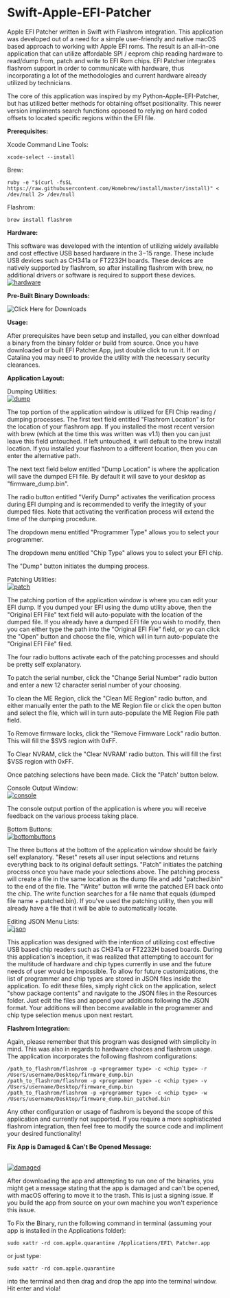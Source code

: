 # Swift-Apple-EFI-Patcher
Apple EFI Patcher written in Swift with Flashrom integration. This application was developed out of a need for a simple user-friendly and native macOS based approach to working with Apple EFI roms. The result is an all-in-one application that can utilize affordable SPI / eeprom chip reading hardware to read/dump from, patch and write to EFI Rom chips. EFI Patcher integrates flashrom support in order to communicate with hardware, thus incorporating a lot of the methodologies and current hardware already utilized by technicians.

The core of this application was inspired by my Python-Apple-EFI-Patcher, but has utilized better methods for obtaining offset positionality. This newer version impliments search functions opposed to relying on hard coded offsets to located specific regions within the EFI file.


__Prerequisites:__

Xcode Command Line Tools:
```
xcode-select --install
```

Brew:
```
ruby -e "$(curl -fsSL https://raw.githubusercontent.com/Homebrew/install/master/install)" < /dev/null 2> /dev/null
```

Flashrom:
```
brew install flashrom
```


__Hardware:__

This software was developed with the intention of utilizing widely available and cost effective USB based hardware in the $3-$15 range. These include USB devices such as CH341a or FT2232H boards. These devices are natively supported by flashrom, so after installing flashrom with brew, no additional drivers or software is required to support these devices.
<br><a href="https://ibb.co/SBhq43B"><img src="https://i.ibb.co/njHhNLj/hardware.jpg" alt="hardware" border="0" /></a>


__Pre-Built Binary Downloads:__

![Click Here for Downloads](https://github.com/sadponyguerillaboy/Swift-Apple-EFI-Patcher/tree/master/binaries)


__Usage:__

After prerequisites have been setup and installed, you can either download a binary from the binary folder or build from source. Once you have downloaded or built EFI Patcher.App, just double click to run it. If on Catalina you may need to provide the utility with the necessary security clearances.


__Application Layout:__


Dumping Utilities:
<br><a href="https://ibb.co/GTLDQ6M"><img src="https://i.ibb.co/nCvyMG1/dump.jpg" alt="dump" border="0" /></a><br>

The top portion of the application window is utilized for EFI Chip reading / dumping processes. The first text field entitled "Flashrom Location" is for the location of your flashrom app. If you installed the most recent version with brew (which at the time this was written was v1.1) then you can just leave this field untouched. If left untouched, it will default to the brew install location. If you installed your flashrom to a different location, then you can enter the alternative path.

The next text field below entitled "Dump Location" is where the application will save the dumped EFI file. By default it will save to your desktop as "firmware_dump.bin".

The radio button entitled "Verify Dump" activates the verification process during EFI dumping and is recommended to verify the integtity of your dumped files. Note that activating the verification process will extend the time of the dumping procedure.

The dropdown menu entitled "Programmer Type" allows you to select your programmer.

The dropdown menu entitled "Chip Type" allows you to select your EFI chip.

The "Dump" button initiates the dumping process.


Patching Utilities:
<br><a href="https://ibb.co/Tbh1zC6"><img src="https://i.ibb.co/HxgCmJ6/patch.jpg" alt="patch" border="0" /></a>

The patching portion of the application window is where you can edit your EFI dump. If you dumped your EFI using the dump utility above, then the "Original EFI File" text field will auto-populate with the location of the dumped file. If you already have a dumped EFI file you wish to modify, then you can either type the path into the "Original EFI File" field, or yo can click the "Open" button and choose the file, which will in turn auto-populate the "Original EFI File" filed.

The four radio buttons activate each of the patching processes and should be pretty self explanatory.

To patch the serial number, click the "Change Serial Number" radio button and enter a new 12 character serial number of your choosing.

To clean the ME Region, click the "Clean ME Region" radio button, and either manually enter the path to the ME Region file or click the open button and select the file, which will in turn auto-populate the ME Region File path field.

To Remove firmware locks, click the "Remove Firmware Lock" radio button. This will fill the $SVS region with 0xFF.

To Clear NVRAM, click the "Clear NVRAM' radio button. This will fill the first $VSS region with 0xFF.

Once patching selections have been made. Click the "Patch' button below.


Console Output Window:
<br><a href="https://ibb.co/HCp7kPN"><img src="https://i.ibb.co/3vY1LFf/console.jpg" alt="console" border="0" /></a>

The console output portion of the application is where you will receive feedback on the various process taking place. 


Bottom Buttons:
<br><a href="https://ibb.co/tMCDQcV"><img src="https://i.ibb.co/Y7jhP8H/bottombuttons.jpg" alt="bottombuttons" border="0" /></a>

The three buttons at the bottom of the application window should be fairly self explanatory. "Reset" resets all user input selections and returns everything back to its original default settings. "Patch" initiates the patching process once you have made your selections above. The patching process will create a file in the same location as the dump file and add "patched.bin" to the end of the file. The "Write" button will write the patched EFI back onto the chip. The write function searches for a file name that equals (dumped file name + patched.bin). If you've used the patching utility, then you will already have a file that it will be able to automatically locate.

Editing JSON Menu Lists:
<br><a href="https://imgbb.com/"><img src="https://i.ibb.co/xgKTGNn/json.jpg" alt="json" border="0" /></a>

This application was designed with the intention of utilizing cost effective USB based chip readers such as CH341a or FT2232H based boards. During this application's inception, it was realized that attempting to account for the multitude of hardware and chip types currently in use and the future needs of user would be impossible. To allow for future customizations, the list of programmer and chip types are stored in JSON files inside the application. To edit these files, simply right click on the application, select "show package contents" and navigate to the JSON files in the Resources folder. Just edit the files and append your additions following the JSON format. Your additions will then become available in the programmer and chip type selection menus upon next restart.


__Flashrom Integration:__

Again, please remember that this program was designed with simplicity in mind. This was also in regards to hardware choices and flashrom usage. The application incorporates the following flashrom configurations:

```
/path_to_flashrom/flashrom -p <programmer type> -c <chip type> -r /Users/username/Desktop/firmware_dump.bin
/path_to_flashrom/flashrom -p <programmer type> -c <chip type> -v /Users/username/Desktop/firmware_dump.bin 
/path_to_flashrom/flashrom -p <programmer type> -c <chip type> -w /Users/username/Desktop/firmware_dump.bin_patched.bin
```

Any other configuration or usage of flashrom is beyond the scope of this application and currently not supported. If you require a more sophisticated flashrom integration, then feel free to modify the source code and impliment your desired functionality!


__Fix App is Damaged & Can't Be Opened Message:__

<br><a href="https://imgbb.com/"><img src="https://i.ibb.co/48B6tc7/damaged.jpg" alt="damaged" border="0" /></a>

After downloading the app and attempting to run one of the binaries, you might get a message stating that the app is damaged and can't be opened, with macOS offering to move it to the trash. This is just a signing issue. If you build the app from source on your own machine you won't experience this issue.

To Fix the Binary, run the following command in terminal (assuming your app is installed in the Applications folder):
```
sudo xattr -rd com.apple.quarantine /Applications/EFI\ Patcher.app
```

or just type:
```
sudo xattr -rd com.apple.quarantine 
```
into the terminal and then drag and drop the app into the terminal window. Hit enter and viola!
